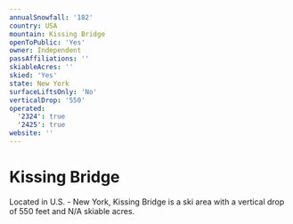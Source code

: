 ```yaml
---
annualSnowfall: '182'
country: USA
mountain: Kissing Bridge
openToPublic: 'Yes'
owner: Independent
passAffiliations: ''
skiableAcres: ''
skied: 'Yes'
state: New York
surfaceLiftsOnly: 'No'
verticalDrop: '550'
operated:
  '2324': true
  '2425': true
website: ''
---
```



# Kissing Bridge

Located in U.S. - New York, Kissing Bridge is a ski area with a vertical drop of 550 feet and N/A skiable acres.
